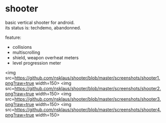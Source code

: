 # shooter
basic vertical shooter for android.   
its status is: techdemo, abandonned.   

feature:
- collisions
- multiscrolling
- shield, weapon overheat meters
- level progression meter
   
   
<img src=https://github.com/nsklaus/shooter/blob/master/screenshots/shooter1.png?raw=true width=150>
<img src=https://github.com/nsklaus/shooter/blob/master/screenshots/shooter2.png?raw=true width=150>
<img src=https://github.com/nsklaus/shooter/blob/master/screenshots/shooter3.png?raw=true width=150>
<img src=https://github.com/nsklaus/shooter/blob/master/screenshots/shooter4.png?raw=true width=150>
   
   

